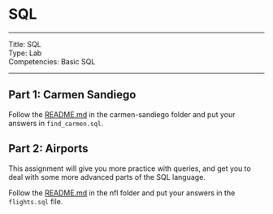# SQL

---

Title: SQL<br>
Type: Lab<br>
Competencies: Basic SQL<br>

---

## Part 1: Carmen Sandiego

Follow the [README.md](Carmen/carmen-sandiego/README.md) in the carmen-sandiego folder and put your answers in `find_carmen.sql`.

## Part 2: Airports

This assignment will give you more practice with queries, and get you to deal with some more advanced parts of the SQL language.

Follow the [README.md](Airports/README.md) in the nfl folder and put your answers in the `flights.sql` file.
